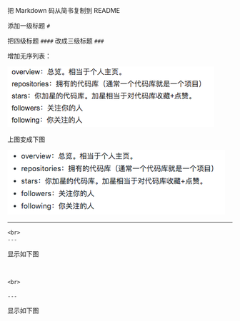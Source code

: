 把 Markdown 码从简书复制到 README

添加一级标题 `#`

把四级标题 `####` 改成三级标题 `###`

增加无序列表：

![](https://raw.githubusercontent.com/v1coder/github/master/image/1.png)

上图变成下图

![](https://raw.githubusercontent.com/v1coder/github/master/image/2.png)



---



```
<br>
---
```

显示如下图

<br>

```
<br>

---
```

显示如下图
